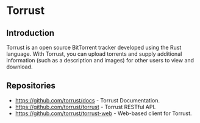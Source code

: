 # Torrust

## Introduction
Torrust is an open source BitTorrent tracker developed using the Rust language. 
With Torrust, you can upload torrents and supply additional information (such as a description and images) for other users to view and download.

## Repositories
* <a href="https://github.com/torrust/docs">https://github.com/torrust/docs</a> - Torrust Documentation.
* <a href="https://github.com/torrust/torrust">https://github.com/torrust/torrust</a> - Torrust RESTful API.
* <a href="https://github.com/torrust/torrust-web">https://github.com/torrust/torrust-web</a> - Web-based client for Torrust.
